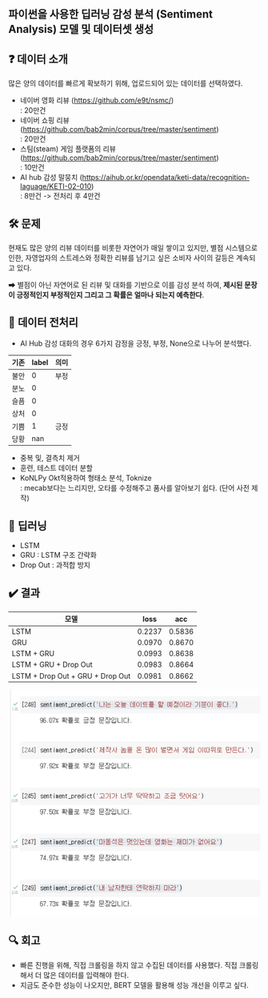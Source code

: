 ## 파이썬을 사용한 딥러닝 감성 분석 (Sentiment Analysis) 모델 및 데이터셋 생성

## ❓ 데이터 소개

 많은 양의 데이터를 빠르게 확보하기 위해, 업로드되어 있는 데이터를 선택하였다. 

- 네이버 영화 리뷰 (https://github.com/e9t/nsmc/)  
   : 20만건
- 네이버 쇼핑 리뷰(https://github.com/bab2min/corpus/tree/master/sentiment)   
: 20만건
- 스팀(steam) 게임 플랫폼의 리뷰  (https://github.com/bab2min/corpus/tree/master/sentiment)   
  : 10만건
- AI hub 감성 말뭉치 (https://aihub.or.kr/opendata/keti-data/recognition-laguage/KETI-02-010)  
  : 8만건 -> 전처리 후 4만건

## 🛠 문제

현재도 많은 양의 리뷰 데이터를 비롯한 자연어가 매일 쌓이고 있지만, 별점 시스템으로 인한, 자영업자의 스트레스와 정확한 리뷰를 남기고 싶은 소비자 사이의 갈등은 계속되고 있다. 

➡ 별점이 아닌 자연어로 된 리뷰 및 대화를 기반으로 이를 감성 분석 하여,     **제시된 문장이 긍정적인지 부정적인지 그리고 그 확률은 얼마나 되는지 예측한다**. 

## 🧹 데이터 전처리

- AI Hub 감성 대화의 경우 6가지 감정을 긍정, 부정, None으로 나누어 분석했다. 

| 기존 | label | 의미 |
| --- | --- | --- |
| 불안 | 0 | 부정 |
| 분노 | 0 |  |
| 슬픔 | 0 | 
| 상처 | 0|
| 기쁨 |1 | 긍정
| 당황 |nan

-  중복 및, 결측치 제거
- 훈련, 테스트 데이터 분할
- KoNLPy Okt적용하여 형태소 분석, Toknize  
  : mecab보다는 느리지만, 오타를 수정해주고 품사를 알아보기 쉽다. (단어 사전 제작)

## 🧠 딥러닝 
- LSTM 
- GRU  : LSTM 구조 간략화
- Drop Out : 과적합 방지


## ✔️ 결과

| 모델 | loss | acc |
| --- | --- | --- |
| LSTM| 0.2237 | 0.5836 |
| GRU  | 0.0970 | 0.8670 |
| LSTM + GRU | 0.0993 | 0.8638 |
| LSTM + GRU + Drop Out  | 0.0983 | 0.8664 |
| LSTM + Drop Out + GRU + Drop Out| 0.0981 | 0.8662 |

![ex_screenshot](./image/test.png)

## 🔍 회고

- 빠른 진행을 위해, 직접 크롤링을 하지 않고 수집된 데이터를 사용했다. 직접 크롤링해서 더 많은 데이터를 입력해야 한다.
- 지금도 준수한 성능이 나오지만, BERT 모델을 활용해 성능 개선을 이루고 싶다. 


